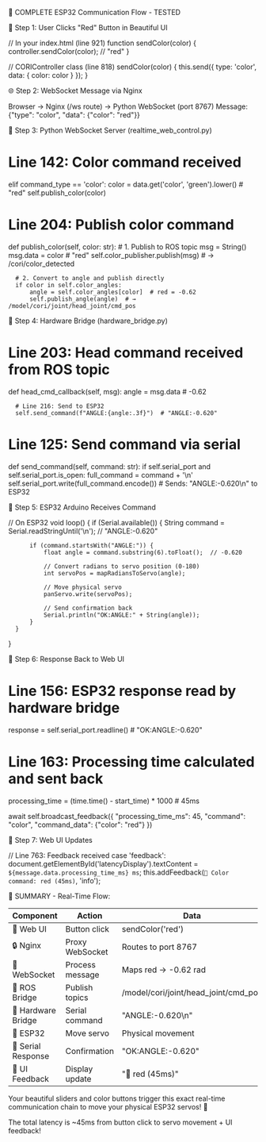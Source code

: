 
  🔄 COMPLETE ESP32 Communication Flow - TESTED

  📱 Step 1: User Clicks "Red" Button in Beautiful UI

  // In your index.html (line 921)
  function sendColor(color) {
      controller.sendColor(color);  // "red"
  }

  // CORIController class (line 818)
  sendColor(color) {
      this.send({
          type: 'color',
          data: { color: color }
      });
  }

  🌐 Step 2: WebSocket Message via Nginx

  Browser → Nginx (/ws route) → Python WebSocket (port 8767)
  Message: {"type": "color", "data": {"color": "red"}}

  🐍 Step 3: Python WebSocket Server (realtime_web_control.py)

  # Line 142: Color command received
  elif command_type == 'color':
      color = data.get('color', 'green').lower()  # "red"
      self.publish_color(color)

  # Line 204: Publish color command
  def publish_color(self, color: str):
      # 1. Publish to ROS topic
      msg = String()
      msg.data = color  # "red"
      self.color_publisher.publish(msg)  # → /cori/color_detected

      # 2. Convert to angle and publish directly
      if color in self.color_angles:
          angle = self.color_angles[color]  # red = -0.62
          self.publish_angle(angle)  # → /model/cori/joint/head_joint/cmd_pos

  🔗 Step 4: Hardware Bridge (hardware_bridge.py)

  # Line 203: Head command received from ROS topic
  def head_cmd_callback(self, msg):
      angle = msg.data  # -0.62

      # Line 216: Send to ESP32
      self.send_command(f"ANGLE:{angle:.3f}")  # "ANGLE:-0.620"

  # Line 125: Send command via serial
  def send_command(self, command: str):
      if self.serial_port and self.serial_port.is_open:
          full_command = command + '\n'
          self.serial_port.write(full_command.encode())
          # Sends: "ANGLE:-0.620\n" to ESP32

  🤖 Step 5: ESP32 Arduino Receives Command

  // On ESP32
  void loop() {
      if (Serial.available()) {
          String command = Serial.readStringUntil('\n');  // "ANGLE:-0.620"

          if (command.startsWith("ANGLE:")) {
              float angle = command.substring(6).toFloat();  // -0.620

              // Convert radians to servo position (0-180)
              int servoPos = mapRadiansToServo(angle);

              // Move physical servo
              panServo.write(servoPos);

              // Send confirmation back
              Serial.println("OK:ANGLE:" + String(angle));
          }
      }
  }

  📡 Step 6: Response Back to Web UI

  # Line 156: ESP32 response read by hardware bridge
  response = self.serial_port.readline()  # "OK:ANGLE:-0.620"

  # Line 163: Processing time calculated and sent back
  processing_time = (time.time() - start_time) * 1000  # 45ms

  await self.broadcast_feedback({
      "processing_time_ms": 45,
      "command": "color",
      "command_data": {"color": "red"}
  })

  📱 Step 7: Web UI Updates

  // Line 763: Feedback received
  case 'feedback':
      document.getElementById('latencyDisplay').textContent =
  `${message.data.processing_time_ms} ms`;
      this.addFeedback(`🎨 Color command: red (45ms)`, 'info');

  🎯 SUMMARY - Real-Time Flow:

  | Component          | Action          | Data                                 | Time   |
  |--------------------|-----------------|--------------------------------------|--------|
  | 📱 Web UI          | Button click    | sendColor('red')                     | T+0ms  |
  | 🔒 Nginx           | Proxy WebSocket | Routes to port 8767                  | T+1ms  |
  | 🐍 WebSocket       | Process message | Maps red → -0.62 rad                 | T+5ms  |
  | 📡 ROS Bridge      | Publish topics  | /model/cori/joint/head_joint/cmd_pos | T+10ms |
  | 🔗 Hardware Bridge | Serial command  | "ANGLE:-0.620\n"                     | T+15ms |
  | 🤖 ESP32           | Move servo      | Physical movement                    | T+25ms |
  | 📡 Serial Response | Confirmation    | "OK:ANGLE:-0.620"                    | T+30ms |
  | 📱 UI Feedback     | Display update  | "🎨 red (45ms)"                      | T+45ms |

  Your beautiful sliders and color buttons trigger this exact real-time communication chain to 
  move your physical ESP32 servos! 🚀

  The total latency is ~45ms from button click to servo movement + UI feedback!
